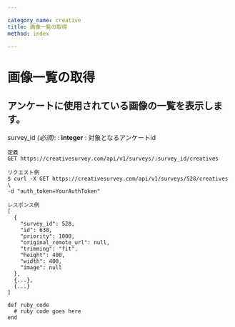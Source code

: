 ```yaml
---

category_name: creative
title: 画像一覧の取得
method: index

---
```


# 画像一覧の取得

## アンケートに使用されている画像の一覧を表示します。

survey_id _(必須)_:
: __integer__
: 対象となるアンケートid

~~~
定義
GET https://creativesurvey.com/api/v1/surveys/:survey_id/creatives

リクエスト例
$ curl -X GET https://creativesurvey.com/api/v1/surveys/528/creatives \
-d "auth_token=YourAuthToken"

レスポンス例
[
  {
    "survey_id": 528,
    "id": 638,
    "priority": 1000,
    "original_remote_url": null,
    "trimming": "fit",
    "height": 400,
    "width": 400,
    "image": null
  },
  {...},
  {...}
]

~~~

 
~~~
def ruby_code
  # ruby code goes here
end
~~~

　
　
